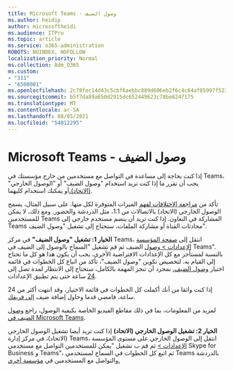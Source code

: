 ```yaml
---
title: Microsoft Teams - وصول الضيف
ms.author: heidip
author: microsoftheidi
ms.audience: ITPro
ms.topic: article
ms.service: o365-administration
ROBOTS: NOINDEX, NOFOLLOW
localization_priority: Normal
ms.collection: Adm_O365
ms.custom:
- "311"
- "6500001"
ms.openlocfilehash: 2c78fec14d43c5cbf6aebbc889d606eb2f6c4c64af85997f523d06872c911a0a
ms.sourcegitcommit: b5f7da89a650d2915dc652449623c78be6247175
ms.translationtype: MT
ms.contentlocale: ar-SA
ms.lasthandoff: 08/05/2021
ms.locfileid: "54012295"
---
```

# <a name="microsoft-teams---guest-access"></a>Microsoft Teams - وصول الضيف

إذا كنت بحاجة إلى مساعدة في التواصل مع مستخدمين من خارج مؤسستك في Teams، يجب أن تقرر ما إذا كنت تريد استخدام "وصول الضيف" أو "الوصول الخارجي" [(الاتحاد)،](https://docs.microsoft.com/microsoftteams/manage-external-access#external-access-vs-guest-access)أو يمكنك استخدام كليهما.

تأكد من [مراجعة الاختلافات لفهم](https://docs.microsoft.com/microsoftteams/manage-external-access#external-access-vs-guest-access) الميزات المتوفرة لكل منها.  على سبيل المثال، يسمح الوصول الخارجي (الاتحاد) بالاتصالات من 1:1، مثل الدردشة والحضور.  ومع ذلك، لا يمكن للمستخدمين Teams المشاركة في التعاون.  إذا كنت تريد أن ينضم مستخدم خارجي إلى Teams محادثات القناة أو مشاركة الملفات، ستحتاج إلى تشغيل "وصول الضيف".

**الخيار 1: تشغيل "وصول الضيف"** في مركز Teams، انتقل إلى [صفحة المؤسسة الإعدادات > وصول](https://admin.teams.microsoft.com/company-wide-settings/guest-configuration) الضيف ثم قم تشغيل "السماح بالوصول إلى الضيف في Teams".  بالنسبة لمستأجر مع كل الإعدادات الافتراضية الأخرى، يجب أن يكون هذا هو كل ما تحتاج إلى القيام به.  لتخصيص تكوين "وصول الضيف"، تأكد من اتباع كل الخطوات في قائمة اختيار [وصول الضيف.](https://docs.microsoft.com/microsoftteams/guest-access-checklist) بمجرد أن تنجز المهمة بالكامل، ستحتاج إلى الانتظار لمدة تصل إلى [24](https://docs.microsoft.com/microsoftteams/manage-guests#guest-access-latencies) ساعة حتى يتم تطبيق الإعدادات.

إذا كنت واثقا من أنك أكملت كل الخطوات في قائمة الاختيار، وقد انتهت أكثر من 24 ساعة، فامضي قدما وحاول إضافة ضيف [إلى فريقك](https://support.office.com/article/add-guests-to-a-team-in-teams-fccb4fa6-f864-4508-bdde-256e7384a14f#ID0EAABAAA=Desktop).

لمزيد من المعلومات، بما في ذلك مقاطع الفيديو الخاصة بكيفية الوصول، راجع [وصول الضيف في Microsoft Teams](https://docs.microsoft.com/microsoftteams/guest-access).

**الخيار 2: تشغيل الوصول الخارجي (الاتحاد)** إذا كنت تريد أيضا تشغيل الوصول الخارجي (الاتحاد)، في مركز إدارة Teams، انتقل إلى الوصول الخارجي على مستوى المؤسسة [الإعدادات >](https://admin.teams.microsoft.com/company-wide-settings/external-communications) ثم قم ب تشغيل "يمكن للمستخدمين التواصل مع مستخدمي Skype for Business و Teams"، ثم اتبع كل الخطوات في السماح لمستخدمي Teams بالدردشة والتواصل مع المستخدمين في [مؤسسة أخرى.](https://docs.microsoft.com/microsoftteams/manage-external-access#let-your-teams-users-chat-and-communicate-with-users-in-another-organization)
